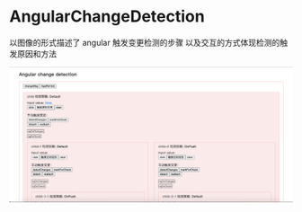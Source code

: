 # AngularChangeDetection

以图像的形式描述了 angular 触发变更检测的步骤
以及交互的方式体现检测的触发原因和方法

![](./src/assets/job-screen.png)